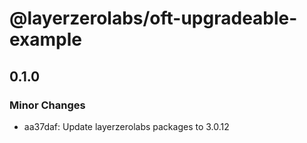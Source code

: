 # @layerzerolabs/oft-upgradeable-example

## 0.1.0

### Minor Changes

- aa37daf: Update layerzerolabs packages to 3.0.12
